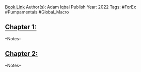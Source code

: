 
[Book Link]()
Author(s): Adam Iqbal
Publish Year: 2022
Tags: #ForEx #Pumpamentals #Global_Macro 

## <u>Chapter 1: </u>
–Notes–


## <u>Chapter 2:</u>
–Notes–